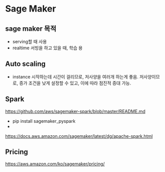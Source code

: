 # Sage Maker

## sage maker 목적
- serving할 때 사용
- realtime 서빙을 하고 있을 때, 학습 용


## Auto scaling
- instance 시작하는데 시간이 걸리므로, 저사양을 여러개 하는게 좋음. 저사양이므로, 증가 조건을 낮게 설정할 수 있고, 이에 따라 점진적 증대 가능.

## Spark
https://github.com/aws/sagemaker-spark/blob/master/README.md
- pip install sagemaker_pyspark
- 
https://docs.aws.amazon.com/sagemaker/latest/dg/apache-spark.html


## Pricing
https://aws.amazon.com/ko/sagemaker/pricing/